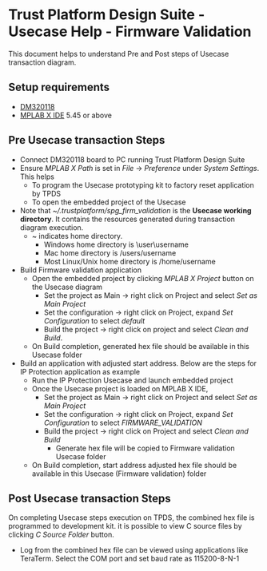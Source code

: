 # Trust Platform Design Suite - Usecase Help - Firmware Validation

This document helps to understand Pre and Post steps of Usecase transaction diagram.

## Setup requirements
 - [DM320118](https://www.microchip.com/developmenttools/ProductDetails/DM320118)
 - [MPLAB X IDE](https://www.microchip.com/en-us/development-tools-tools-and-software/mplab-x-ide) 5.45 or above

## Pre Usecase transaction Steps
 - Connect DM320118 board to PC running Trust Platform Design Suite
 - Ensure *MPLAB X Path* is set in *File* -> *Preference* under *System Settings*. This helps
    - To program the Usecase prototyping kit to factory reset application by TPDS
    - To open the embedded project of the Usecase
 - Note that *~/.trustplatform/spg_firm_validation* is the **Usecase working directory**. It contains the resources generated during transaction diagram execution.
    - ~ indicates home directory.
        - Windows home directory is \user\username
        - Mac home directory is /users/username
        - Most Linux/Unix home directory is /home/username
 - Build Firmware validation application
   - Open the embedded project by clicking *MPLAB X Project* button on the Usecase diagram
     - Set the project as Main -> right click on Project and select *Set as Main Project*
     - Set the configuration -> right click on Project, expand *Set Configuration* to select *default*
     - Build the project -> right click on project and select *Clean and Build*.
   - On Build completion, generated hex file should be available in this Usecase folder
 - Build an application with adjusted start address. Below are the steps for IP Protection application as example
    - Run the IP Protection Usecase and launch embedded project
    - Once the Usecase project is loaded on MPLAB X IDE,
        - Set the project as Main -> right click on Project and select *Set as Main Project*
        - Set the configuration -> right click on Project, expand *Set Configuration* to select *FIRMWARE_VALIDATION*
        - Build the project -> right click on Project and select *Clean and Build*
          - Generate hex file will be copied to Firmware validation Usecase folder
    - On Build completion, start address adjusted hex file should be available in this Usecase (Firmware validation) folder

## Post Usecase transaction Steps
On completing Usecase steps execution on TPDS, the combined hex file is programmed to development kit. it is possible to view C source files by clicking *C Source Folder* button.

- Log from the combined hex file can be viewed using applications like TeraTerm. Select the COM port and set baud rate as 115200-8-N-1

